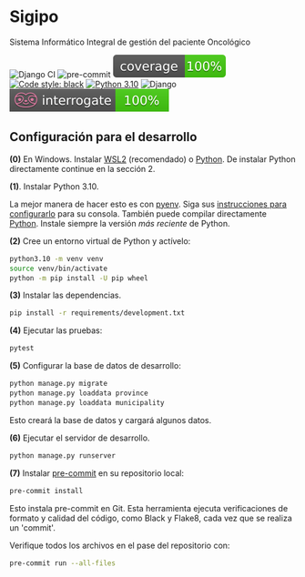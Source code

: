 # Sigipo

Sistema Informático Integral de gestión del paciente Oncológico

![Django CI](https://github.com/UHo-GPDB/sigipo/actions/workflows/django-test.yml/badge.svg) ![pre-commit](https://github.com/UHo-GPDB/sigipo/actions/workflows/pre-commit.yml/badge.svg) ![Code Coverage](./coverage.svg) [![Code style: black](https://img.shields.io/badge/code%20style-black-000000.svg)](https://github.com/psf/black) [![Python 3.10](https://img.shields.io/badge/python-3.10-brightgreen.svg)](https://www.python.org/downloads/release/python-3100/) ![Django](https://www.shields.io/badge/django-3.2-brightgreen) ![Interogate](./interrogate.svg)

## Configuración para el desarrollo

**(0)** En Windows.
Instalar [WSL2](https://docs.microsoft.com/en-us/windows/wsl/install) (recomendado) o [Python](https://www.python.org/downloads/windows/).
De instalar Python directamente continue en la sección 2.

**(1)**. Instalar Python 3.10.

La mejor manera de hacer esto es con [pyenv](https://github.com/pyenv/pyenv).
Siga sus [instrucciones para configurarlo](https://realpython.com/intro-to-pyenv/) para su consola. También puede compilar directamente [Python](https://www.python.org/downloads/source/). Instale siempre la versión *más reciente* de Python.

**(2)** Cree un entorno virtual de Python y actívelo:
```sh
python3.10 -m venv venv
source venv/bin/activate
python -m pip install -U pip wheel
```

**(3)** Instalar las dependencias.

```sh
pip install -r requirements/development.txt
```

**(4)** Ejecutar las pruebas:

```sh
pytest
```

**(5)** Configurar la base de datos de desarrollo:

```sh
python manage.py migrate
python manage.py loaddata province
python manage.py loaddata municipality
```

Esto creará la base de datos y cargará algunos datos.

**(6)** Ejecutar el servidor de desarrollo.

```sh
python manage.py runserver
```

**(7)** Instalar [pre-commit](https://pre-commit.com/) en su repositorio local:

```sh
pre-commit install
```

Esto instala pre-commit en Git. Esta herramienta ejecuta verificaciones de formato y calidad del código, como Black y Flake8, cada vez que se realiza un 'commit'.

Verifique todos los archivos en el pase del repositorio con:

```sh
pre-commit run --all-files
```
